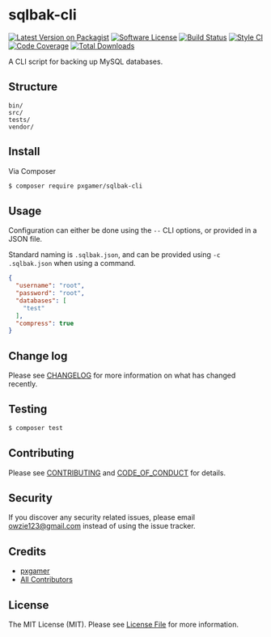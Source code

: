 # sqlbak-cli

[![Latest Version on Packagist][ico-version]][link-packagist]
[![Software License][ico-license]](LICENSE.md)
[![Build Status][ico-travis]][link-travis]
[![Style CI][ico-styleci]][link-styleci]
[![Code Coverage][ico-code-quality]][link-code-quality]
[![Total Downloads][ico-downloads]][link-downloads]

A CLI script for backing up MySQL databases.

## Structure

```
bin/
src/
tests/
vendor/
```

## Install

Via Composer

``` bash
$ composer require pxgamer/sqlbak-cli
```

## Usage

Configuration can either be done using the `--` CLI options, or provided in a JSON file.

Standard naming is `.sqlbak.json`, and can be provided using `-c .sqlbak.json` when using a command.
```json
{
  "username": "root",
  "password": "root",
  "databases": [
    "test"
  ],
  "compress": true
}
```

## Change log

Please see [CHANGELOG](CHANGELOG.md) for more information on what has changed recently.

## Testing

``` bash
$ composer test
```

## Contributing

Please see [CONTRIBUTING](CONTRIBUTING.md) and [CODE_OF_CONDUCT](CODE_OF_CONDUCT.md) for details.

## Security

If you discover any security related issues, please email owzie123@gmail.com instead of using the issue tracker.

## Credits

- [pxgamer][link-author]
- [All Contributors][link-contributors]

## License

The MIT License (MIT). Please see [License File](LICENSE.md) for more information.

[ico-version]: https://img.shields.io/packagist/v/pxgamer/sqlbak-cli.svg?style=flat-square
[ico-license]: https://img.shields.io/badge/license-MIT-brightgreen.svg?style=flat-square
[ico-travis]: https://img.shields.io/travis/pxgamer/sqlbak-cli/master.svg?style=flat-square
[ico-styleci]: https://styleci.io/repos/103288127/shield
[ico-code-quality]: https://img.shields.io/codecov/c/github/pxgamer/sqlbak-cli.svg?style=flat-square
[ico-downloads]: https://img.shields.io/packagist/dt/pxgamer/sqlbak-cli.svg?style=flat-square

[link-packagist]: https://packagist.org/packages/pxgamer/sqlbak-cli
[link-travis]: https://travis-ci.org/pxgamer/sqlbak-cli
[link-styleci]: https://styleci.io/repos/103288127
[link-code-quality]: https://codecov.io/gh/pxgamer/sqlbak-cli
[link-downloads]: https://packagist.org/packages/pxgamer/sqlbak-cli
[link-author]: https://github.com/pxgamer
[link-contributors]: ../../contributors
